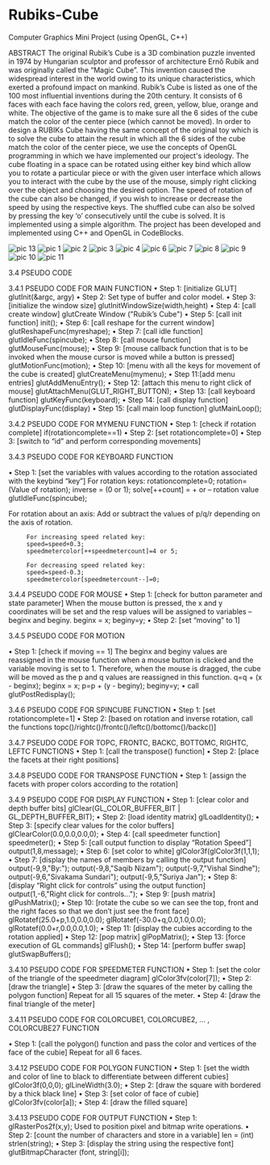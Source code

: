 # Rubiks-Cube
Computer Graphics Mini Project (using OpenGL, C++)

ABSTRACT
The original Rubik’s Cube is a 3D combination puzzle invented in 1974 by Hungarian sculptor and professor of architecture Ernő Rubik and was originally called the “Magic Cube”. This invention caused the widespread interest in the world owing to its unique characteristics, which exerted a profound impact on mankind. Rubik’s Cube is listed as one of the 100 most influential inventions during the 20th century. It consists of 6 faces with each face having the colors red, green, yellow, blue, orange and white. The objective of the game is to make sure all the 6 sides of the cube match the color of the center piece (which cannot be moved). In order to design a RUBIKs Cube having the same concept of the original toy which is to solve the cube to attain the result in which all the 6 sides of the cube match the color of the center piece, we use the concepts of OpenGL programming in which we have implemented our project's ideology. The cube floating in a space can be rotated using either key bind which allow you to rotate a particular piece or with the given user interface which allows you to interact with the cube by the use of the mouse, simply right clicking over the object and choosing the desired option. The speed of rotation of the cube can also be changed, if you wish to increase or decrease the speed by using the respective keys. The shuffled cube can also be solved by pressing the key ‘o’ consecutively until the cube is solved. It is implemented using a simple algorithm. The project has been developed and implemented using C++ and OpenGL in CodeBlocks.


![pic 13](https://user-images.githubusercontent.com/88772143/129011512-58326863-0dc9-41cd-898d-daeea56f69e2.png)
![pic 1](https://user-images.githubusercontent.com/88772143/129011516-4767a1d1-3416-4c3a-b5b9-74ff97d3ab17.png)
![pic 2](https://user-images.githubusercontent.com/88772143/129011517-f4fe091f-884d-4160-a2b1-59744fc616de.jpg)
![pic 3](https://user-images.githubusercontent.com/88772143/129011518-54ff9055-61ac-42ac-9464-ba2eea382576.png)
![pic 4](https://user-images.githubusercontent.com/88772143/129011519-05daa2c3-44a2-453a-b8a8-a656d2066897.png)
![pic 6](https://user-images.githubusercontent.com/88772143/129011520-838649fb-2510-4304-a799-e159996b5954.png)
![pic 7](https://user-images.githubusercontent.com/88772143/129011522-0ee886c4-68b7-44e0-92c1-a807b519b652.png)
![pic 8](https://user-images.githubusercontent.com/88772143/129011525-f71256a9-175b-43a6-988b-431357864ac2.png)
![pic 9](https://user-images.githubusercontent.com/88772143/129011530-f6877107-20d5-4858-9ebb-310c7ad260f6.png)
![pic 10](https://user-images.githubusercontent.com/88772143/129011531-ef769690-ec37-420a-88e2-ca53a4a3508e.png)
![pic 11](https://user-images.githubusercontent.com/88772143/129011532-333356af-097e-4f1e-82e1-011e8f1d3a11.png)

3.4	PSEUDO CODE

3.4.1	   PSEUDO CODE FOR MAIN FUNCTION
•	Step 1: [initialize GLUT]
glutInit(&argc, argy) 
•	Step 2: Set type of buffer and color model. 
•	Step 3: [initialize the window size]
glutInitWindowSize(width,height) 
•	Step 4: [call create window]
glutCreate Window ("Rubik’s Cube") 
•	Step 5: [call init function]
init();
•	Step 6: [call reshape for the current window]
glutReshapeFunc(myreshape);
•	Step 7: [call idle function]
glutIdleFunc(spincube);
•	Step 8: [call mouse function]
glutMouseFunc(mouse);
•	Step 9: [mouse callback function that is to be invoked when the mouse cursor is moved while a button is pressed]
glutMotionFunc(motion);
•	Step 10: [menu with all the keys for movement of the cube is created]
glutCreateMenu(mymenu); 
•	Step 11:[add menu entries]
glutAddMenuEntry(); 
•	Step 12: [attach this menu to right click of mouse]
glutAttachMenu(GLUT_RIGHT_BUTTON); 
•	Step 13: [call keyboard function]
glutKeyFunc(keyboard);
•	Step 14: [call display function]
glutDisplayFunc(display) 
•	Step 15: [call main loop function]
glutMainLoop();

3.4.2	    PSEUDO CODE FOR MYMENU FUNCTION
•	Step 1: [check if rotation complete]
if(rotationcomplete==1)
•	Step 2: [set rotationcomplete=0]
•	Step 3: [switch to “id” and perform corresponding movements]

3.4.3	    PSEUDO CODE FOR KEYBOARD FUNCTION

•	Step 1: [set the variables with values according to the rotation associated with the keybind “key”]
For rotation keys:
rotationcomplete=0;
rotation= (Value of rotation);
inverse = (0 or 1);
solve[++count] = + or – rotation value
glutIdleFunc(spincube);

For rotation about an axis:
Add or subtract the values of p/q/r depending on the axis of rotation.

		 For increasing speed related key:
		 speed=speed+0.3;
		 speedmetercolor[++speedmetercount]=4 or 5;

		 For decreasing speed related key:
		 speed=speed-0.3;
		 speedmetercolor[speedmetercount--]=0;



3.4.4	   PSEUDO CODE FOR MOUSE
•	Step 1: [check for button parameter and state parameter]
When the mouse button is pressed, the x and y coordinates will be set and the resp values will be assigned to variables – beginx and beginy. 
beginx = x;
beginy=y;
•	Step 2: [set “moving” to 1]



3.4.5	  PSEUDO CODE FOR MOTION

•	Step 1: [check if moving == 1]
The beginx and beginy values are reassigned in the mouse function when a mouse button is clicked and the variable moving is set to 1. Therefore, when the mouse is dragged, the cube will be moved as the p and q values are reassigned in this function.
q=q + (x - beginx);
beginx = x;
p=p + (y - beginy);
beginy=y;
•	call glutPostRedisplay();


3.4.6	  PSEUDO CODE FOR SPINCUBE FUNCTION
•	Step 1: [set rotationcomplete=1]
•	Step 2: [based on rotation and inverse rotation, call the functions topc()/rightc()/frontc()/leftc()/bottomc()/backc()]


3.4.7	      PSEUDO CODE FOR TOPC, FRONTC, BACKC, BOTTOMC, RIGHTC,
      LEFTC FUNCTIONS
•	Step 1: [call the transpose() function]
•	Step 2: [place the facets at their right positions]

3.4.8	      PSEUDO CODE FOR TRANSPOSE FUNCTION
•	Step 1: [assign the facets with proper colors according to the rotation]

3.4.9	      PSEUDO CODE FOR DISPLAY FUNCTION
•	Step 1: [clear color and depth buffer bits]
glClear(GL_COLOR_BUFFER_BIT | GL_DEPTH_BUFFER_BIT);
•	Step 2: [load identity matrix]
glLoadIdentity();
•	Step 3: [specify clear values for the color buffers]
glClearColor(0.0,0.0,0.0,0);
•	Step 4: [call speedmeter function]
speedmeter();
•	Step 5: [call output function to display “Rotation Speed”]
output(1,8,message);
•	Step 6: [set color to white]
glColor3f(glColor3f(1,1,1);
•	Step 7: [display the names of members by calling the output function]
output(-9,9,"By:");
output(-9,8,"Saqib Nizam");
output(-9,7,"Vishal Sindhe");
output(-9,6,"Sivakama Sundari");
output(-9,5,"Suriya Jan");
•	Step 8: [display “Right click for controls” using the output function]
output(1,-6,"Right click for controls...");
•	Step 9: [push matrix]
glPushMatrix();
•	Step 10: [rotate the cube so we can see the top, front and the right faces so that we don’t just see the front face]
glRotatef(25.0+p,1.0,0.0,0.0);
glRotatef(-30.0+q,0.0,1.0,0.0);
glRotatef(0.0+r,0.0,0.0,1.0);
•	Step 11: [display the cubies according to the rotation applied]
•	Step 12: [pop matrix]
glPopMatrix();
•	Step 13: [force execution of GL commands] 
 glFlush();
•	Step 14: [perform buffer swap]
glutSwapBuffers();

3.4.10	PSEUDO CODE FOR SPEEDMETER FUNCTION
•	Step 1: [set the color of the triangle of the speedmeter diagram]
glColor3fv(color[7]);
•	Step 2: [draw the triangle]
•	Step 3: [draw the squares of the meter by calling the polygon function]
Repeat for all 15 squares of the meter.
•	Step 4: [draw the final triangle of the meter]

3.4.11	PSEUDO CODE FOR COLORCUBE1, COLORCUBE2, ... , COLORCUBE27     FUNCTION

•	Step 1: [call the polygon() function and pass the color and vertices of the face of the cubie]
      Repeat for all 6 faces.

3.4.12	PSEUDO CODE FOR POLYGON FUNCTION
•	Step 1: [set the width and color of line to black to differentiate between different cubies]
glColor3f(0,0,0);
glLineWidth(3.0);
•	Step 2: [draw the square with bordered by a thick black line]
•	Step 3: [set color of face of cubie]
glColor3fv(color[a]);
•	Step 4: [draw the filled square]
					
3.4.13	PSEUDO CODE FOR OUTPUT FUNCTION
•	Step 1: glRasterPos2f(x,y);
 Used to position pixel and bitmap write operations.
•	Step 2: [count the number of characters and store in a variable]
len = (int) strlen(string);
•	Step 3: [display the string using the respective font]
glutBitmapCharacter (font, string[i]);
